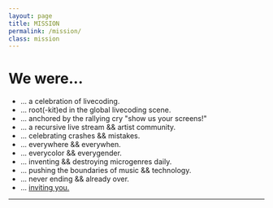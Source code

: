 ```yaml
---
layout: page
title: MISSION
permalink: /mission/
class: mission
---
```


# We were...

- ... a celebration of livecoding.
- ... root(-kit)ed in the global livecoding scene.
- ... anchored by the rallying cry "show us your screens!"
- ... a recursive live stream && artist community.
- ... celebrating crashes && mistakes.
- ... everywhere && everywhen.
- ... everycolor && everygender.
- ... inventing && destroying microgenres daily.
- ... pushing the boundaries of music && technology.
- ... never ending && already over.
- ... [inviting you.](https://llllllll.co/t/45273)

---
